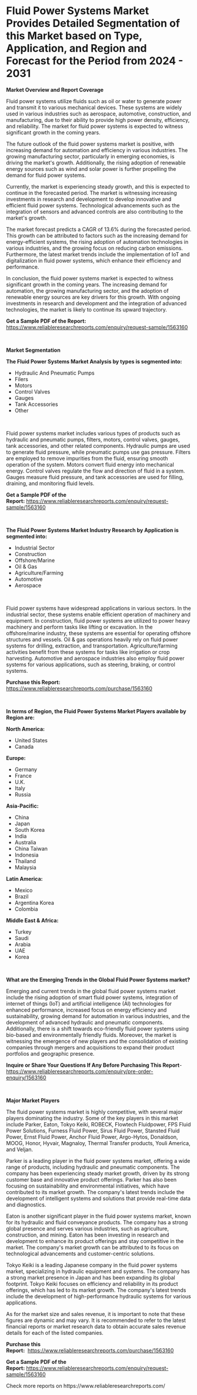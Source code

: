 <p><h1>Fluid Power Systems Market Provides Detailed Segmentation of this Market based on Type, Application, and Region and Forecast for the Period from 2024 - 2031</h1></p><p><strong>Market Overview and Report Coverage</strong></p>
<p><p>Fluid power systems utilize fluids such as oil or water to generate power and transmit it to various mechanical devices. These systems are widely used in various industries such as aerospace, automotive, construction, and manufacturing, due to their ability to provide high power density, efficiency, and reliability. The market for fluid power systems is expected to witness significant growth in the coming years.</p><p>The future outlook of the fluid power systems market is positive, with increasing demand for automation and efficiency in various industries. The growing manufacturing sector, particularly in emerging economies, is driving the market's growth. Additionally, the rising adoption of renewable energy sources such as wind and solar power is further propelling the demand for fluid power systems.</p><p>Currently, the market is experiencing steady growth, and this is expected to continue in the forecasted period. The market is witnessing increasing investments in research and development to develop innovative and efficient fluid power systems. Technological advancements such as the integration of sensors and advanced controls are also contributing to the market's growth.</p><p>The market forecast predicts a CAGR of 13.6% during the forecasted period. This growth can be attributed to factors such as the increasing demand for energy-efficient systems, the rising adoption of automation technologies in various industries, and the growing focus on reducing carbon emissions. Furthermore, the latest market trends include the implementation of IoT and digitalization in fluid power systems, which enhance their efficiency and performance.</p><p>In conclusion, the fluid power systems market is expected to witness significant growth in the coming years. The increasing demand for automation, the growing manufacturing sector, and the adoption of renewable energy sources are key drivers for this growth. With ongoing investments in research and development and the integration of advanced technologies, the market is likely to continue its upward trajectory.</p></p>
<p><strong>Get a Sample PDF of the Report:</strong> <a href="https://www.reliableresearchreports.com/enquiry/request-sample/1563160">https://www.reliableresearchreports.com/enquiry/request-sample/1563160</a></p>
<p>&nbsp;</p>
<p><strong>Market Segmentation</strong></p>
<p><strong>The Fluid Power Systems Market Analysis by types is segmented into:</strong></p>
<p><ul><li>Hydraulic And Pneumatic Pumps</li><li>Filers</li><li>Motors</li><li>Control Valves</li><li>Gauges</li><li>Tank Accessories</li><li>Other</li></ul></p>
<p>&nbsp;</p>
<p><p>Fluid power systems market includes various types of products such as hydraulic and pneumatic pumps, filters, motors, control valves, gauges, tank accessories, and other related components. Hydraulic pumps are used to generate fluid pressure, while pneumatic pumps use gas pressure. Filters are employed to remove impurities from the fluid, ensuring smooth operation of the system. Motors convert fluid energy into mechanical energy. Control valves regulate the flow and direction of fluid in a system. Gauges measure fluid pressure, and tank accessories are used for filling, draining, and monitoring fluid levels.</p></p>
<p><strong>Get a Sample PDF of the Report:</strong>&nbsp;<a href="https://www.reliableresearchreports.com/enquiry/request-sample/1563160">https://www.reliableresearchreports.com/enquiry/request-sample/1563160</a></p>
<p>&nbsp;</p>
<p><strong>The Fluid Power Systems Market Industry Research by Application is segmented into:</strong></p>
<p><ul><li>Industrial Sector</li><li>Construction</li><li>Offshore/Marine</li><li>Oil & Gas</li><li>Agriculture/Farming</li><li>Automotive</li><li>Aerospace</li></ul></p>
<p>&nbsp;</p>
<p><p>Fluid power systems have widespread applications in various sectors. In the industrial sector, these systems enable efficient operation of machinery and equipment. In construction, fluid power systems are utilized to power heavy machinery and perform tasks like lifting or excavation. In the offshore/marine industry, these systems are essential for operating offshore structures and vessels. Oil & gas operations heavily rely on fluid power systems for drilling, extraction, and transportation. Agriculture/farming activities benefit from these systems for tasks like irrigation or crop harvesting. Automotive and aerospace industries also employ fluid power systems for various applications, such as steering, braking, or control systems.</p></p>
<p><strong>Purchase this Report:</strong>&nbsp; <a href="https://www.reliableresearchreports.com/purchase/1563160">https://www.reliableresearchreports.com/purchase/1563160</a></p>
<p>&nbsp;</p>
<p><strong>In terms of Region, the Fluid Power Systems Market Players available by Region are:</strong></p>
<p>
    <p> <strong> North America: </strong>
        <ul>
            <li>United States</li>
            <li>Canada</li>
        </ul>
        </p> 
    <p> <strong> Europe: </strong>
        <ul>
            <li>Germany</li>
            <li>France</li>
            <li>U.K.</li>
            <li>Italy</li>
            <li>Russia</li>
        </ul>
        </p> 
    <p> <strong> Asia-Pacific: </strong>
        <ul>
            <li>China</li>
            <li>Japan</li>
            <li>South Korea</li>
            <li>India</li>
            <li>Australia</li>
            <li>China Taiwan</li>
            <li>Indonesia</li>
            <li>Thailand</li>
            <li>Malaysia</li>
        </ul>
        </p> 
    <p> <strong> Latin America: </strong>
        <ul>
            <li>Mexico</li>
            <li>Brazil</li>
            <li>Argentina Korea</li>
            <li>Colombia</li>
        </ul>
        </p> 
    <p> <strong> Middle East & Africa: </strong>
        <ul>
            <li>Turkey</li>
            <li>Saudi</li>
            <li>Arabia</li>
            <li>UAE</li>
            <li>Korea</li>
        </ul>
    </p>
    </p>
<p>&nbsp;</p>
<p><strong>What are the Emerging Trends in the Global Fluid Power Systems market?</strong></p>
<p><p>Emerging and current trends in the global fluid power systems market include the rising adoption of smart fluid power systems, integration of internet of things (IoT) and artificial intelligence (AI) technologies for enhanced performance, increased focus on energy efficiency and sustainability, growing demand for automation in various industries, and the development of advanced hydraulic and pneumatic components. Additionally, there is a shift towards eco-friendly fluid power systems using bio-based and environmentally friendly fluids. Moreover, the market is witnessing the emergence of new players and the consolidation of existing companies through mergers and acquisitions to expand their product portfolios and geographic presence.</p></p>
<p><strong>Inquire or Share Your Questions If Any Before Purchasing This Report</strong>- <a href="https://www.reliableresearchreports.com/enquiry/pre-order-enquiry/1563160">https://www.reliableresearchreports.com/enquiry/pre-order-enquiry/1563160</a></p>
<p>&nbsp;</p>
<p><strong>Major Market Players</strong></p>
<p><p>The fluid power systems market is highly competitive, with several major players dominating the industry. Some of the key players in this market include Parker, Eaton, Tokyo Keiki, ROBECK, Flowtech Fluidpower, FPS Fluid Power Solutions, Furness Fluid Power, Sirus Fluid Power, Stansted Fluid Power, Ernst Fluid Power, Anchor Fluid Power, Argo-Hytos, Donaldson, MOOG, Honor, Hyvair, Magnaloy, Thermal Transfer products, Youli America, and Veljan.</p><p>Parker is a leading player in the fluid power systems market, offering a wide range of products, including hydraulic and pneumatic components. The company has been experiencing steady market growth, driven by its strong customer base and innovative product offerings. Parker has also been focusing on sustainability and environmental initiatives, which have contributed to its market growth. The company's latest trends include the development of intelligent systems and solutions that provide real-time data and diagnostics.</p><p>Eaton is another significant player in the fluid power systems market, known for its hydraulic and fluid conveyance products. The company has a strong global presence and serves various industries, such as agriculture, construction, and mining. Eaton has been investing in research and development to enhance its product offerings and stay competitive in the market. The company's market growth can be attributed to its focus on technological advancements and customer-centric solutions.</p><p>Tokyo Keiki is a leading Japanese company in the fluid power systems market, specializing in hydraulic equipment and systems. The company has a strong market presence in Japan and has been expanding its global footprint. Tokyo Keiki focuses on efficiency and reliability in its product offerings, which has led to its market growth. The company's latest trends include the development of high-performance hydraulic systems for various applications.</p><p>As for the market size and sales revenue, it is important to note that these figures are dynamic and may vary. It is recommended to refer to the latest financial reports or market research data to obtain accurate sales revenue details for each of the listed companies.</p></p>
<p><strong>Purchase this Report:</strong>&nbsp;&nbsp;<a href="https://www.reliableresearchreports.com/purchase/1563160">https://www.reliableresearchreports.com/purchase/1563160</a></p>
<p></p>
<p><strong>Get a Sample PDF of the Report:</strong>&nbsp;<a href="https://www.reliableresearchreports.com/enquiry/request-sample/1563160">https://www.reliableresearchreports.com/enquiry/request-sample/1563160</a></p>
<p>Check more reports on https://www.reliableresearchreports.com/</p>